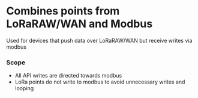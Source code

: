 # Combines points from LoRaRAW/WAN and Modbus

Used for devices that push data over LoRaRAW/WAN but receive writes via modbus

### Scope

- All API writes are directed towards modbus
- LoRa points do not write to modbus to avoid unnecessary writes and looping
